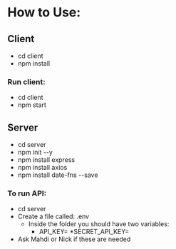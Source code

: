# How to Use:
## Client
* cd client
* npm install

### Run client:
* cd client
* npm start


## Server
* cd server
* npm init --y
* npm install express
* npm install axios
* npm install date-fns --save

### To run API:
* cd server
* Create a file called: .env 
  * Inside the folder you should have two variables:
    * API_KEY=
    *SECRET_API_KEY=
* Ask Mahdi or Nick if these are needed
